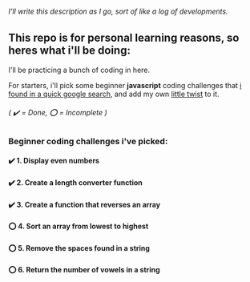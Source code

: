 ###### I'll write this description as I go, sort of like a log of developments.

## This repo is for personal learning reasons, so heres what i'll be doing: 

I'll be practicing a bunch of coding in here.

For starters, i'll pick some beginner **javascript** coding challenges that [i found in a quick google search](https://www.codecademy.com/resources/blog/10-javascript-code-challenges-for-beginners/), and add my own [little twist](# "Maybe add some new little features that i think of on the spot") to it.

###### ( :heavy_check_mark: = Done, :o: = Incomplete )

### Beginner coding challenges i've picked:

#### :heavy_check_mark: 1. Display even numbers

#### :heavy_check_mark: 2. Create a length converter function

#### :heavy_check_mark: 3. Create a function that reverses an array

#### :o: 4. Sort an array from lowest to highest

#### :o: 5. Remove the spaces found in a string

#### :o: 6. Return the number of vowels in a string
